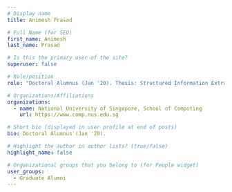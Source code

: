 ```yaml
---
# Display name
title: Animesh Prasad

# Full Name (for SEO) 
first_name: Animesh
last_name: Prasad

# Is this the primary user of the site?
superuser: false

# Role/position
role: "Doctoral Alumnus (Jan '20). Thesis: Structured Information Extraction for Scientific Documents."

# Organizations/Affiliations
organizations:
  - name: National University of Singapore, School of Computing
    url: https://www.comp.nus.edu.sg

# Short bio (displayed in user profile at end of posts)
bio: Doctoral Alumnus (Jan '20). 

# Highlight the author in author lists? (true/false)
highlight_name: false

# Organizational groups that you belong to (for People widget)
user_groups:
  - Graduate Alumni
---
```


